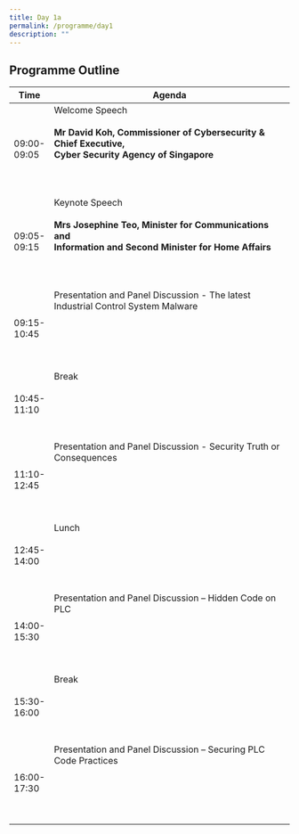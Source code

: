 ```yaml
---
title: Day 1a
permalink: /programme/day1
description: ""
---
```

## Programme Outline


| Time     | Agenda                                        |
| -------  | ---------                                        |
| 09:00-<br> 09:05     | Welcome Speech<br><br><b>Mr David Koh, Commissioner of Cybersecurity & Chief Executive,<br> Cyber Security Agency of Singapore</b> <br><br><br><br>|
| 09:05-<br>09:15       | Keynote Speech<br><br><b>Mrs Josephine Teo, Minister for Communications and<br> Information and Second Minister for Home Affairs</b> <br><br><br><br>|
| 09:15-<br> 10:45 | Presentation and Panel Discussion - The latest Industrial Control System Malware <br><br><br><br><br><br>|
| 10:45-<br>11:10    |  Break <br><br><br><br><br><br>|
|11:10-<br> 12:45     | Presentation and Panel Discussion - Security Truth or Consequences  <br><br><br><br><br><br>|
| 12:45-<br> 14:00    | Lunch <br><br><br><br><br><br>|
| 14:00-<br> 15:30    | Presentation and Panel Discussion – Hidden Code on PLC  <br><br><br><br><br><br> |
| 15:30-<br> 16:00    | Break <br><br><br><br><br><br>|
| 16:00-<br> 17:30    | Presentation and Panel Discussion – Securing PLC Code Practices <br><br><br><br><br><br>|
